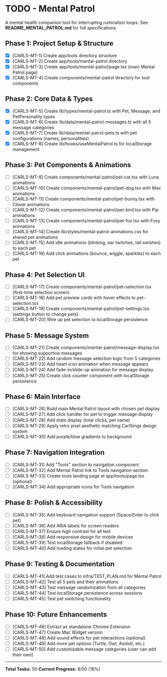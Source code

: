 # TODO - Mental Patrol

A mental health companion tool for interrupting rumination loops. See **README_MENTAL_PATROL.md** for full specifications.

## Phase 1: Project Setup & Structure

- [x] [CARLS-MT-1] Create app/tools directory structure
- [x] [CARLS-MT-2] Create app/tools/mental-patrol directory
- [x] [CARLS-MT-3] Create app/tools/mental-patrol/page.tsx (main Mental Patrol page)
- [x] [CARLS-MT-4] Create components/mental-patrol directory for tool components

## Phase 2: Core Data & Types

- [x] [CARLS-MT-5] Create lib/types/mental-patrol.ts with Pet, Message, and PetPersonality types
- [x] [CARLS-MT-6] Create lib/data/mental-patrol-messages.ts with all 5 message categories
- [x] [CARLS-MT-7] Create lib/data/mental-patrol-pets.ts with pet configurations (names, personalities)
- [x] [CARLS-MT-8] Create lib/hooks/useMentalPatrol.ts for localStorage management

## Phase 3: Pet Components & Animations

- [ ] [CARLS-MT-9] Create components/mental-patrol/pet-cat.tsx with Luna animations
- [ ] [CARLS-MT-10] Create components/mental-patrol/pet-dog.tsx with Max animations
- [ ] [CARLS-MT-11] Create components/mental-patrol/pet-bunny.tsx with Clover animations
- [ ] [CARLS-MT-12] Create components/mental-patrol/pet-bird.tsx with Pip animations
- [ ] [CARLS-MT-13] Create components/mental-patrol/pet-fox.tsx with Foxy animations
- [ ] [CARLS-MT-14] Create lib/styles/mental-patrol-animations.css for shared pet animations
- [ ] [CARLS-MT-15] Add idle animations (blinking, ear twitches, tail swishes) to each pet
- [ ] [CARLS-MT-16] Add click animations (bounce, wiggle, sparkles) to each pet

## Phase 4: Pet Selection UI

- [ ] [CARLS-MT-17] Create components/mental-patrol/pet-selection.tsx (first-time selection screen)
- [ ] [CARLS-MT-18] Add pet preview cards with hover effects to pet-selection.tsx
- [ ] [CARLS-MT-19] Create components/mental-patrol/pet-settings.tsx (settings button to change pets)
- [ ] [CARLS-MT-20] Wire up pet selection to localStorage persistence

## Phase 5: Message System

- [ ] [CARLS-MT-21] Create components/mental-patrol/message-display.tsx for showing supportive messages
- [ ] [CARLS-MT-22] Add random message selection logic from 5 categories
- [ ] [CARLS-MT-23] Add heart icon animation when message appears
- [ ] [CARLS-MT-24] Add fade-in/slide-up animation for message display
- [ ] [CARLS-MT-25] Create click counter component with localStorage persistence

## Phase 6: Main Interface

- [ ] [CARLS-MT-26] Build main Mental Patrol layout with chosen pet display
- [ ] [CARLS-MT-27] Add click handler for pet to trigger message display
- [ ] [CARLS-MT-28] Add stats display (total clicks, pet name)
- [ ] [CARLS-MT-29] Apply retro pixel aesthetic matching CarlSings design system
- [ ] [CARLS-MT-30] Add purple/blue gradients to background

## Phase 7: Navigation Integration

- [ ] [CARLS-MT-31] Add "Tools" section to navigation component
- [ ] [CARLS-MT-32] Add Mental Patrol link to Tools navigation section
- [ ] [CARLS-MT-33] Create tools landing page at app/tools/page.tsx (optional)
- [ ] [CARLS-MT-34] Add appropriate icons for Tools navigation

## Phase 8: Polish & Accessibility

- [ ] [CARLS-MT-35] Add keyboard navigation support (Space/Enter to click pet)
- [ ] [CARLS-MT-36] Add ARIA labels for screen readers
- [ ] [CARLS-MT-37] Ensure high contrast for all text
- [ ] [CARLS-MT-38] Add responsive design for mobile devices
- [ ] [CARLS-MT-39] Test localStorage fallback if disabled
- [ ] [CARLS-MT-40] Add loading states for initial pet selection

## Phase 9: Testing & Documentation

- [ ] [CARLS-MT-41] Add test cases to infra/TEST_PLAN.md for Mental Patrol
- [ ] [CARLS-MT-42] Test all 5 pets and their animations
- [ ] [CARLS-MT-43] Test message randomization from all categories
- [ ] [CARLS-MT-44] Test localStorage persistence across sessions
- [ ] [CARLS-MT-45] Test pet switching functionality

## Phase 10: Future Enhancements

- [ ] [CARLS-MT-46] Extract as standalone Chrome Extension
- [ ] [CARLS-MT-47] Create Mac Widget version
- [ ] [CARLS-MT-48] Add sound effects for pet interactions (optional)
- [ ] [CARLS-MT-49] Add more pet options (Turtle, Owl, Axolotl, etc.)
- [ ] [CARLS-MT-50] Add customizable message categories (user can add their own)

---

**Total Tasks:** 50
**Current Progress:** 8/50 (16%)
